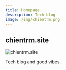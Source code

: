 ```yaml
---
title: Homepage
description: Tech blog
image: /img/chientrm.png
---
```


## chientrm.site

![chientrm.site](/img/chientrm.png)

Tech blog and good vibes.
